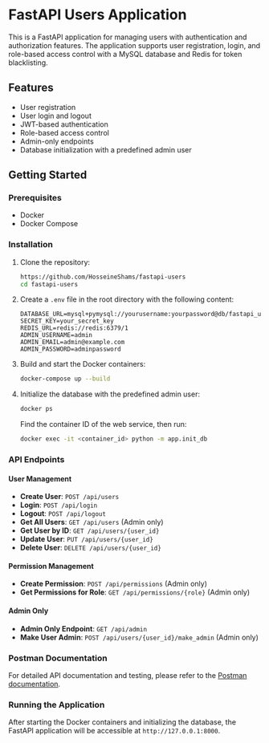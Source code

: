 # FastAPI Users Application

This is a FastAPI application for managing users with authentication and authorization features. The application supports user registration, login, and role-based access control with a MySQL database and Redis for token blacklisting.

## Features

- User registration
- User login and logout
- JWT-based authentication
- Role-based access control
- Admin-only endpoints
- Database initialization with a predefined admin user

## Getting Started

### Prerequisites

- Docker
- Docker Compose

### Installation

1. Clone the repository:
    ```bash
    https://github.com/HosseineShams/fastapi-users
    cd fastapi-users
    ```

2. Create a `.env` file in the root directory with the following content:
    ```env
    DATABASE_URL=mysql+pymysql://yourusername:yourpassword@db/fastapi_users_db
    SECRET_KEY=your_secret_key
    REDIS_URL=redis://redis:6379/1
    ADMIN_USERNAME=admin
    ADMIN_EMAIL=admin@example.com
    ADMIN_PASSWORD=adminpassword
    ```

3. Build and start the Docker containers:
    ```bash
    docker-compose up --build
    ```

4. Initialize the database with the predefined admin user:
    ```bash
    docker ps
    ```

    Find the container ID of the web service, then run:
    ```bash
    docker exec -it <container_id> python -m app.init_db
    ```

### API Endpoints

#### User Management

- **Create User**: `POST /api/users`
- **Login**: `POST /api/login`
- **Logout**: `POST /api/logout`
- **Get All Users**: `GET /api/users` (Admin only)
- **Get User by ID**: `GET /api/users/{user_id}`
- **Update User**: `PUT /api/users/{user_id}`
- **Delete User**: `DELETE /api/users/{user_id}`

#### Permission Management

- **Create Permission**: `POST /api/permissions` (Admin only)
- **Get Permissions for Role**: `GET /api/permissions/{role}` (Admin only)

#### Admin Only

- **Admin Only Endpoint**: `GET /api/admin`
- **Make User Admin**: `POST /api/users/{user_id}/make_admin` (Admin only)

### Postman Documentation

For detailed API documentation and testing, please refer to the [Postman documentation](https://documenter.getpostman.com/view/25778869/2sA3rwNaUf).

### Running the Application

After starting the Docker containers and initializing the database, the FastAPI application will be accessible at `http://127.0.0.1:8000`.

